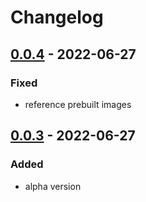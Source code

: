 # Changelog

## [0.0.4] - 2022-06-27

### Fixed

- reference prebuilt images

## [0.0.3] - 2022-06-27

### Added

- alpha version

[0.0.4]: https://github.com/regevbr/addon-node-red-dashboard/compare/v0.0.4...v0.0.3
[0.0.3]: https://github.com/regevbr/addon-node-red-dashboard/compare/v0.0.3...v0.0.2
